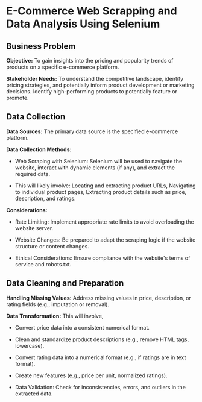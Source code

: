 # E-Commerce Web Scrapping and Data Analysis Using Selenium 

## Business Problem 
**Objective:** 
To gain insights into the pricing and popularity trends of products on a specific e-commerce platform.

**Stakeholder Needs:** 
To understand the competitive landscape, identify pricing strategies, and potentially inform product development or marketing decisions. Identify high-performing products to potentially feature or promote.

## Data Collection
**Data Sources:** The primary data source is the specified e-commerce platform.

**Data Collection Methods:**
 - Web Scraping with Selenium: Selenium will be used to navigate the website, interact with dynamic elements (if any), and extract the required data.

 - This will likely involve: Locating and extracting product URLs, Navigating to individual product pages, Extracting product details such as price, description, and ratings.

**Considerations:**
- Rate Limiting: Implement appropriate rate limits to avoid overloading the website server.

- Website Changes: Be prepared to adapt the scraping logic if the website structure or content changes.

- Ethical Considerations: Ensure compliance with the website's terms of service and robots.txt.

## Data Cleaning and Preparation
 **Handling Missing Values:** Address missing values in price, description, or rating fields (e.g., imputation or removal).

 **Data Transformation:** This will involve,
  - Convert price data into a consistent numerical format.

  - Clean and standardize product descriptions (e.g., remove HTML tags, lowercase).

  - Convert rating data into a numerical format (e.g., if ratings are in text format).

  - Create new features (e.g., price per unit, normalized ratings).

  - Data Validation: Check for inconsistencies, errors, and outliers in the extracted data.